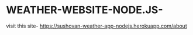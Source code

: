 # WEATHER-WEBSITE-NODE.JS-
visit this site- https://sushovan-weather-app-nodejs.herokuapp.com/about
